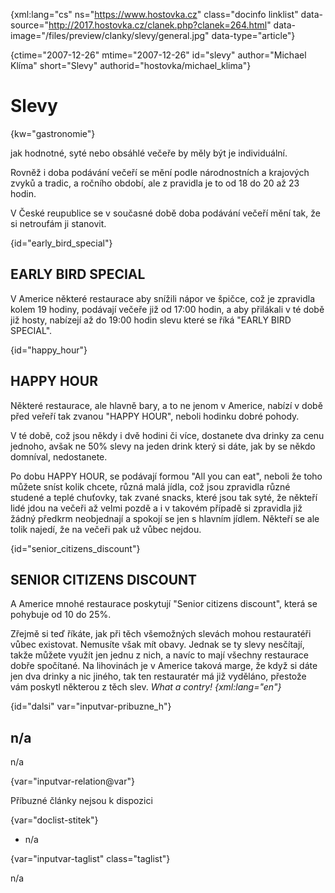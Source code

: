 
{xml:lang="cs" ns="https://www.hostovka.cz" class="docinfo linklist" data-source="http://2017.hostovka.cz/clanek.php?clanek=264.html" data-image="/files/preview/clanky/slevy/general.jpg" data-type="article"}

{ctime="2007-12-26" mtime="2007-12-26" id="slevy" author="Michael Klíma" short="Slevy" authorid="hostovka/michael_klima"}

# Slevy 

{kw="gastronomie"}

jak hodnotné, syté nebo obsáhlé večeře by měly být je individuální. 

Rovněž i doba podávání večeří se mění podle národnostních a krajových zvyků a tradic, a ročního období, ale z pravidla je to od 18 do 20 až 23 hodin. 

V České reupublice se v současné době doba podávání večeří mění tak, že si netroufám ji stanovit. 

{id="early\_bird\_special"}

## EARLY BIRD SPECIAL 

V Americe některé restaurace aby snížili nápor ve špičce, což je zpravidla kolem 19 hodiny, podávají večeře již od 17:00 hodin, a aby přilákali v té době již hosty, nabízejí až do 19:00 hodin slevu které se říká "EARLY BIRD SPECIAL". 

{id="happy_hour"}

## HAPPY HOUR 

Některé restaurace, ale hlavně bary, a to ne jenom v Americe, nabízí v době před veřeří tak zvanou "HAPPY HOUR", neboli hodinku dobré pohody. 

V té době, což jsou někdy i dvě hodini či více, dostanete dva drinky za cenu jednoho, avšak ne 50% slevy na jeden drink který si dáte, jak by se někdo domníval, nedostanete. 

Po dobu HAPPY HOUR, se podávají formou "All you can eat", neboli že toho můžete sníst kolik chcete, různá malá jídla, což jsou zpravidla různé studené a teplé chuťovky, tak zvané snacks, které jsou tak syté, že někteří lidé jdou na večeři až velmi pozdě a i v takovém případě si zpravidla již žádný předkrm neobjednají a spokojí se jen s hlavním jídlem. Někteří se ale tolik najedí, že na večeři pak už vůbec nejdou. 

{id="senior\_citizens\_discount"}

## SENIOR CITIZENS DISCOUNT 

A Americe mnohé restaurace poskytují "Senior citizens discount", která se pohybuje od 10 do 25%. 

Zřejmě si teď říkáte, jak při těch všemožných slevách mohou restauratéři vůbec existovat. Nemusíte však mít obavy. Jednak se ty slevy nesčítají, takže můžete využít jen jednu z nich, a navíc to mají všechny restaurace dobře spočítané. Na lihovinách je v Americe taková marge, že když si dáte jen dva drinky a nic jiného, tak ten restauratér má již vyděláno, přestože vám poskytl některou z těch slev. _What a contry! {xml:lang="en"}_ 

{id="dalsi" var="inputvar-pribuzne_h"}

## n/a 

n/a 

{var="inputvar-relation@var"}

Příbuzné články nejsou k dispozici 

{var="doclist-stitek"}

  * n/a 

{var="inputvar-taglist" class="taglist"}

n/a

